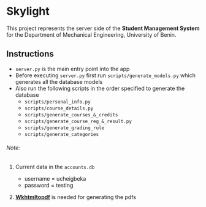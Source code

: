 # Skylight
This project represents the server side of the **Student Management System** for the Department of Mechanical 
Engineering, University of Benin.

## Instructions
- `server.py` is the main entry point into the app
- Before executing `server.py` first run `scripts/generate_models.py` 
  which generates all the database models
- Also run the following scripts in the order specified to generate the database
    - `scripts/personal_info.py`
    - `scripts/course_details.py`
    - `scripts/generate_courses_&_credits`
    - `scripts/generate_course_reg_&_result.py`
    - `scripts/generate_grading_rule`
    - `scripts/generate_categories`

###### Note:
1. Current data in the `accounts.db`
    - username = ucheigbeka
    - password = testing

2. [**Wkhtmltopdf**](https://wkhtmltopdf.org/downloads.html) is needed for generating the pdfs